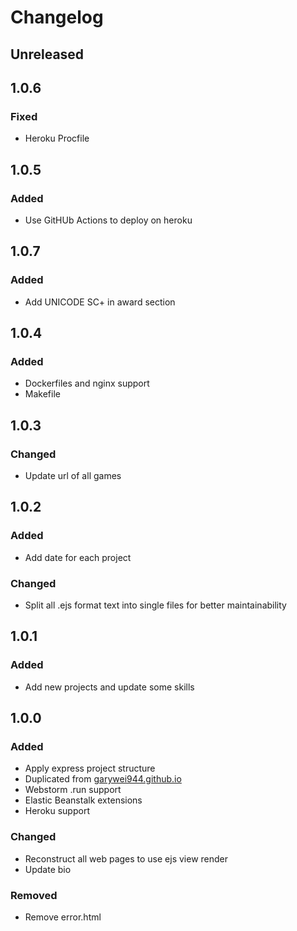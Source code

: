 # Changelog

## Unreleased


## 1.0.6
### Fixed
- Heroku Procfile


## 1.0.5
### Added
- Use GitHUb Actions to deploy on heroku


## 1.0.7
### Added
- Add UNICODE SC+ in award section


## 1.0.4
### Added
- Dockerfiles and nginx support
- Makefile

## 1.0.3
### Changed
- Update url of all games


## 1.0.2
### Added
- Add date for each project

### Changed
- Split all .ejs format text into single files for better maintainability

## 1.0.1
### Added
- Add new projects and update some skills


## 1.0.0
### Added
- Apply express project structure
- Duplicated from [garywei944.github.io](https://github.com/garywei944/garywei944.github.io)
- Webstorm .run support
- Elastic Beanstalk extensions
- Heroku support

### Changed
- Reconstruct all web pages to use ejs view render
- Update bio

### Removed
- Remove error.html
